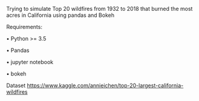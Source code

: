 Trying to simulate Top 20 wildfires from 1932 to 2018 that burned the most acres in California using pandas and Bokeh

Requirements:

•	Python >= 3.5

•	Pandas 

•	jupyter notebook

•	bokeh

Dataset
https://www.kaggle.com/annieichen/top-20-largest-california-wildfires
